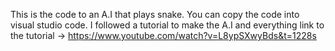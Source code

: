 This is the code to an A.I that plays snake. 
You can copy the code into visual studio code.
I followed a tutorial to make the A.I and everything 
link to the tutorial -> https://www.youtube.com/watch?v=L8ypSXwyBds&t=1228s
